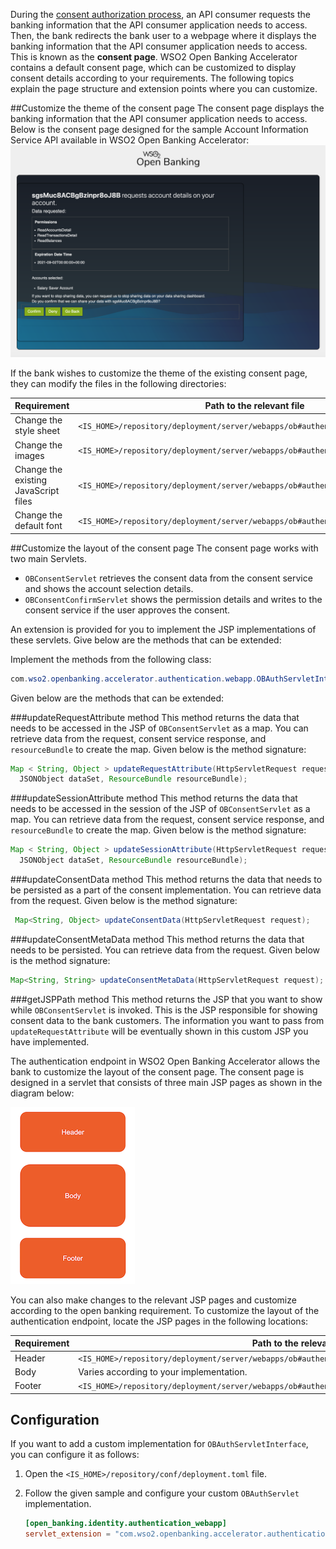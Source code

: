 During the [consent authorization process](../learn/consent-authorization-intro.md), an API consumer requests the banking 
information that the API consumer application needs to access. Then, the bank redirects the bank user to a webpage where 
it displays the banking information that the API consumer application needs to access. This is known as the **consent page**. 
WSO2 Open Banking Accelerator contains a default consent page, which can be customized to display consent details according 
to your requirements. The following topics explain the page structure and extension points where you can customize.

##Customize the theme of the consent page
The consent page displays the banking information that the API consumer application needs to access. 
Below is the consent page designed for the sample Account Information Service API available in WSO2 Open Banking Accelerator:
![consent-webpage](../assets/img/develop/customizing-consent-page/information-in-the-consent-page.png)

If the bank wishes to customize the theme of the existing consent page, they can modify the files in the following 
directories: 

| Requirement | Path to the relevant file |
|---------|---------    |
|Change the style sheet|`<IS_HOME>/repository/deployment/server/webapps/ob#authenticationendpoint/css`|
|Change the images|`<IS_HOME>/repository/deployment/server/webapps/ob#authenticationendpoint/images`|
|Change the existing JavaScript files|`<IS_HOME>/repository/deployment/server/webapps/ob#authenticationendpoint/js`|
|Change the default font|`<IS_HOME>/repository/deployment/server/webapps/ob#authenticationendpoint/fonts`|

##Customize the layout of the consent page
The consent page works with two main Servlets. 

- `OBConsentServlet` retrieves the consent data from the consent service and shows the account selection details. 
- `OBConsentConfirmServlet` shows the permission details and writes to the consent service if the user approves the consent. 

An extension is provided for you to implement the JSP implementations of these servlets. Give below are the 
methods that can be extended:

Implement the methods from the following class:
```java
com.wso2.openbanking.accelerator.authentication.webapp.OBAuthServletInterface
```

Given below are the methods that can be extended:

###updateRequestAttribute method 
This method returns the data that needs to be accessed in the JSP of `OBConsentServlet` as a map. You can retrieve data 
from the request, consent service response, and `resourceBundle` to create the map. Given below is the method signature:
```java
Map < String, Object > updateRequestAttribute(HttpServletRequest request,
  JSONObject dataSet, ResourceBundle resourceBundle);
```

###updateSessionAttribute method
This method returns the data that needs to be accessed in the session of the JSP of `OBConsentServlet` as a map. You can 
retrieve data from the request, consent service response, and `resourceBundle` to create the map. Given below is the method 
signature:
```java
Map < String, Object > updateSessionAttribute(HttpServletRequest request,
  JSONObject dataSet, ResourceBundle resourceBundle);
```

###updateConsentData method
This method returns the data that needs to be persisted as a part of the consent implementation. You can retrieve data 
from the request. Given below is the method signature:
```java
 Map<String, Object> updateConsentData(HttpServletRequest request);
```

###updateConsentMetaData method 
This method returns the data that needs to be persisted. You can retrieve data from the request. Given below is the method 
signature:
```java
Map<String, String> updateConsentMetaData(HttpServletRequest request);
```

###getJSPPath method
This method returns the JSP that you want to show while `OBConsentServlet` is invoked. This is the JSP responsible for 
showing consent data to the bank customers. The information you want to pass from `updateRequestAttribute` will be eventually 
shown in this custom JSP you have implemented. 

The authentication endpoint in WSO2 Open Banking Accelerator allows the bank to customize the layout of the consent page. 
The consent page is designed in a servlet that consists of three main JSP pages as shown in the diagram below: 

![consent-page-structure](../assets/img/develop/customizing-consent-page/consent-page-structure.png)

You can also make changes to the relevant JSP pages and customize according to the open banking requirement. To customize 
the layout of the authentication endpoint, locate the JSP pages in the following locations:

| Requirement | Path to the relevant file |
|---------|---------    |
|Header|`<IS_HOME>/repository/deployment/server/webapps/ob#authenticationendpoint/includes/consent_top.jsp`|
|Body| Varies according to your implementation.|
|Footer|`<IS_HOME>/repository/deployment/server/webapps/ob#authenticationendpoint/includes/consent_bottom.jsp`|

## Configuration               
If you want to add a custom implementation for `OBAuthServletInterface`, you can configure it as follows:

1. Open the `<IS_HOME>/repository/conf/deployment.toml` file.
2. Follow the given sample and configure your custom `OBAuthServlet` implementation.

   ``` toml
   [open_banking.identity.authentication_webapp]
   servlet_extension = "com.wso2.openbanking.accelerator.authentication.webapp.impl.OBDefaultAuthServletImpl"
   ```
